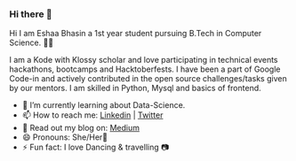 ### Hi there 👋

Hi I am Eshaa Bhasin a 1st year student pursuing B.Tech in Computer Science. 👋😄

I am a Kode with Klossy scholar and love participating in technical events hackathons, bootcamps and Hacktoberfests. I have been a part of Google Code-in and actively contributed in the open source challenges/tasks given by our mentors. I am skilled in Python, Mysql and basics of frontend. 

- 🌱 I’m currently learning about Data-Science. 
- 📫 How to reach me: [Linkedin](https://www.linkedin.com/in/eshaabhasin/) | [Twitter](https://twitter.com/eshaabhasin) 
- 📃 Read out my blog on: [Medium](https://medium.com/@eshaabhasin4/everything-about-python-lists-a61b69dcb132)
- 😄 Pronouns: She/Her💖
- ⚡ Fun fact: I love Dancing & travelling 📷

<!--
**Eshaabhasin/Eshaabhasin** is a ✨ _special_ ✨ repository because its `README.md` (this file) appears on your GitHub profile.

Here are some ideas to get you started:

- 🔭 I’m currently working on ...
- 🌱 I’m currently learning ...
- 👯 I’m looking to collaborate on ...
- 🤔 I’m looking for help with ...
- 💬 Ask me about ...
- 📫 How to reach me: ...
- 😄 Pronouns: ...
- ⚡ Fun fact: ...
-->


